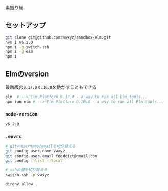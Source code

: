 素振り用

## セットアップ

```bash
git clone git@github.com:vwxyz/sandbox-elm.git
nvm i v6.2.0
npm i -g switch-ssh
npm i -g elm
npm i
```
## Elmのversion

最新版の`0.17.0`
`0.16.0`を動かすこともできる

```bash
elm  # --> Elm Platform 0.17.0 - a way to run all Elm tools...
npm run elm # --> Elm Platform 0.16.0 - a way to run all Elm tools...
```


### `node-version`

```
v6.2.0
```

### `.envrc`

```bash
# gitのusername/emailを切り替える
git config user.name vwxyz
git config user.email feeddict@gmail.com
git config --list --local

# sshの鍵を切り替える
switch-ssh -p vwxyz
```

`direnv allow .`
